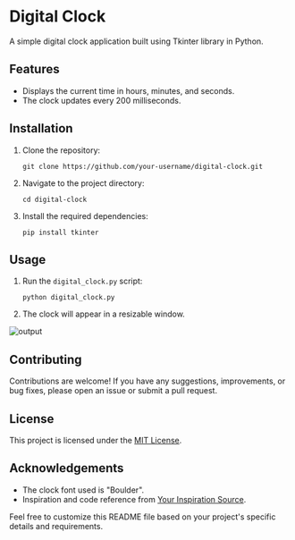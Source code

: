 # Digital Clock

A simple digital clock application built using Tkinter library in Python.

## Features

- Displays the current time in hours, minutes, and seconds.
- The clock updates every 200 milliseconds.

## Installation

1. Clone the repository:

   ```shell
   git clone https://github.com/your-username/digital-clock.git
   ```

2. Navigate to the project directory:

   ```shell
   cd digital-clock
   ```

3. Install the required dependencies:

   ```shell
   pip install tkinter
   ```

## Usage

1. Run the `digital_clock.py` script:

   ```shell
   python digital_clock.py
   ```

2. The clock will appear in a resizable window.

 ![output](./Screenshot(20).png)



## Contributing

Contributions are welcome! If you have any suggestions, improvements, or bug fixes, please open an issue or submit a pull request.

## License

This project is licensed under the [MIT License](LICENSE).

## Acknowledgements

- The clock font used is "Boulder".
- Inspiration and code reference from [Your Inspiration Source](https://www.yourinspirationweb.com/en/how-to-create-a-digital-clock-with-python/).

Feel free to customize this README file based on your project's specific details and requirements.

